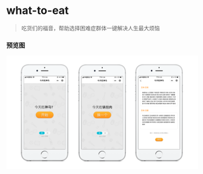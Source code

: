 # what-to-eat

> 吃货们的福音，帮助选择困难症群体一键解决人生最大烦恼

### 预览图
<img src="https://github.com/JeanwayHwang/WhatToEat/blob/master/static/images/screenshot.png" width="700" alt="小程序截屏">
